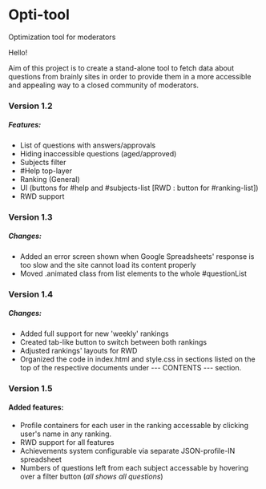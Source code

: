 # Opti-tool
Optimization tool for moderators

Hello!


Aim of this project is to create a stand-alone tool to fetch data about questions from brainly sites in order to provide them in a more accessible and appealing way to a closed community of moderators.

### Version 1.2

##### Features:
  - List of questions with answers/approvals
  - Hiding inaccessible questions (aged/approved)
  - Subjects filter
  - #Help top-layer
  - Ranking (General)
  - UI (buttons for #help and #subjects-list [RWD : button for #ranking-list])
  - RWD support

### Version 1.3

##### Changes:
  - Added an error screen shown when Google Spreadsheets' response is too slow and the site cannot load its content properly
  - Moved .animated class from list elements to the whole #questionList

### Version 1.4

##### Changes:
  - Added full support for new 'weekly' rankings
  - Created tab-like button to switch between both rankings
  - Adjusted rankings' layouts for RWD
  - Organized the code in index.html and style.css in sections listed on the top of the respective documents under --- CONTENTS --- section. 

### Version 1.5

#### Added features:
  - Profile containers for each user in the ranking accessable by clicking user's name in any ranking. 
  - RWD support for all features
  - Achievements system configurable via separate JSON-profile-IN spreadsheet
  - Numbers of questions left from each subject accessable by hovering over a filter button (_all shows all questions_)
